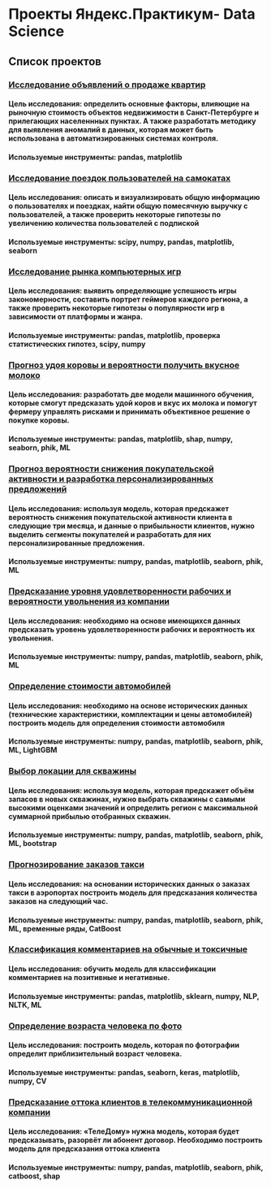# Проекты Яндекс.Практикум- Data Science
## Список проектов
### [Исследование объявлений о продаже квартир](https://github.com/romangd70/DS_projects_yandex_practicum/tree/main/Исследование%20объявлений%20о%20продаже%20квартир)
#### Цель исследования: определить основные факторы, влияющие на рыночную стоимость объектов недвижимости в Санкт-Петербурге и прилегающих населеннных пунктах. А также разработать методику для выявления аномалий в данных, которая может быть использована в автоматизированных системах контроля.
#### Используемые инструменты: pandas, matplotlib

### [Исследование поездок пользователей на самокатах](https://github.com/romangd70/DS_projects_yandex_practicum/tree/main/Исследование%20поездок%20пользователей%20на%20самокатах)
#### Цель исследования: описать и визуализировать общую информацию о пользователях и поездках, найти общую помесячную выручку с пользователей, а также проверить некоторые гипотезы по увеличению количества пользователей с подпиской
#### Используемые инструменты: scipy, numpy, pandas, matplotlib, seaborn

### [Исследование рынка компьютерных игр](https://github.com/romangd70/DS_projects_yandex_practicum/tree/main/Исследование%20рынка%20компьютерных%20игр)
#### Цель исследования: выявить определяющие успешность игры закономерности, составить портрет геймеров каждого региона, а также проверить некоторые гипотезы о популярности игр в зависимости от платформы и жанра.
#### Используемые инструменты: pandas, matplotlib, проверка статистических гипотез, scipy, numpy

### [Прогноз удоя коровы и вероятности получить вкусное молоко](https://github.com/romangd70/DS_projects_yandex_practicum/tree/main/Прогноз%20удоя%20коровы%20и%20вероятности%20получить%20вкусное%20молоко)
#### Цель исследования: разработать две модели машинного обучения, которые смогут предсказать удой коров и вкус их молока и помогут фермеру управлять рисками и принимать объективное решение о покупке коровы.
#### Используемые инструменты: pandas, matplotlib, shap, numpy, seaborn, phik, ML

### [Прогноз вероятности снижения покупательской активности и разработка персонализированных предложений](https://github.com/romangd70/DS_projects_yandex_practicum/tree/main/Прогноз%20вероятности%20снижения%20покупательской%20активности%20и%20разработка%20персонализированных%20предложений)
#### Цель исследования: используя модель, которая предскажет вероятность снижения покупательской активности клиента в следующие три месяца, и данные о прибыльности клиентов, нужно выделить сегменты покупателей и разработать для них персонализированные предложения.
#### Используемые инструменты: numpy, pandas, matplotlib, seaborn, phik, ML

### [Предсказание уровня удовлетворенности рабочих и вероятности увольнения из компании](https://github.com/romangd70/DS_projects_yandex_practicum/tree/main/Предсказание%20уровня%20удовлетворенности%20рабочих%20и%20вероятности%20увольнения%20из%20компании)
#### Цель исследования: необходимо на основе имеющихся данных предсказать уровень удовлетворенности рабочих и вероятность их увольнения.
#### Используемые инструменты: numpy, pandas, matplotlib, seaborn, phik, ML

### [Определение стоимости автомобилей](https://github.com/romangd70/DS_projects_yandex_practicum/tree/main/Определение%20стоимости%20автомобилей)
#### Цель исследования: необходимо на основе исторических данных (технические характеристики, комплектации и цены автомобилей) построить модель для определения стоимости автомобиля
#### Используемые инструменты: numpy, pandas, matplotlib, seaborn, phik, ML, LightGBM

### [Выбор локации для скважины](https://github.com/romangd70/DS_projects_yandex_practicum/tree/main/Выбор%20локации%20для%20скважины)
#### Цель исследования: используя модель, которая предскажет объём запасов в новых скважинах, нужно выбрать скважины с самыми высокими оценками значений и определить регион с максимальной суммарной прибылью отобранных скважин.
#### Используемые инструменты: numpy, pandas, matplotlib, seaborn, phik, ML, bootstrap

### [Прогнозирование заказов такси](https://github.com/romangd70/DS_projects_yandex_practicum/tree/main/Прогнозирование%20заказов%20такси)
#### Цель исследования: на основании исторических данных о заказах такси в аэропортах построить модель для предсказания количества заказов на следующий час.
#### Используемые инструменты: numpy, pandas, matplotlib, seaborn, phik, ML, временные ряды, CatBoost

### [Классификация комментариев на обычные и токсичные](https://github.com/romangd70/DS_projects_yandex_practicum/tree/main/Классификация%20комментариев%20на%20обычные%20и%20токсичные)
#### Цель исследования: обучить модель для классификации комментариев на позитивные и негативные.
#### Используемые инструменты: pandas, matplotlib, sklearn, numpy, NLP, NLTK, ML

### [Определение возраста человека по фото](https://github.com/romangd70/DS_projects_yandex_practicum/tree/main/Определение%20возраста%20человека%20по%20фото)
#### Цель исследования: построить модель, которая по фотографии определит приблизительный возраст человека.
#### Используемые инструменты: pandas, seaborn, keras, matplotlib, numpy, CV

### [Предсказание оттока клиентов в телекоммуникационной компании](https://github.com/romangd70/DS_projects_yandex_practicum/tree/main/Предсказание%20оттока%20клиентов%20в%20телекоммуникационной%20компании)
#### Цель исследования: «ТелеДому» нужна модель, которая будет предсказывать, разорвёт ли абонент договор. Необходимо построить модель для предсказания оттока клиента
#### Используемые инструменты: numpy, pandas, matplotlib, seaborn, phik, catboost, shap

